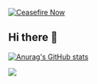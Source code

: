 [![Ceasefire Now](https://badge.techforpalestine.org/default)](https://techforpalestine.org/learn-more)

## Hi there 👋

[![Anurag's GitHub stats](https://github-readme-stats.vercel.app/api?username=mdSlash&hide=stars)](https://github.com/mdSlash)

<picture>
  <source
    srcset="https://github-readme-stats.vercel.app/api?username=mdSlash&theme=dark&custom_title=Haitham's%20GitHub%20Stats&hide=stars"
    media="(prefers-color-scheme: dark)"
  />
  <source
    srcset="https://github-readme-stats.vercel.app/api?username=mdSlash&custom_title=Haitham's%20GitHub%20Stats&hide=stars"
    media="(prefers-color-scheme: light), (prefers-color-scheme: no-preference)"
  />
  <img src="https://github-readme-stats.vercel.app/api?username=mdSlash&hide=stars" />
</picture>
